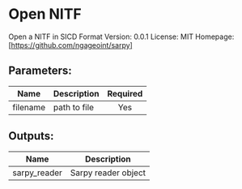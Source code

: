 # Open NITF
Open a NITF in SICD Format
Version: 0.0.1
License: MIT
Homepage: [https://github.com/ngageoint/sarpy]

## Parameters:
Name|Description|Required
---|---|:---:
filename|path to file|Yes

## Outputs:
Name|Description
---|---
sarpy_reader|Sarpy reader object
